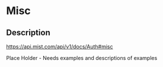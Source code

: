 # Misc #

## Description ##

<https://api.mist.com/api/v1/docs/Auth#misc>

Place Holder - Needs examples and descriptions of examples
